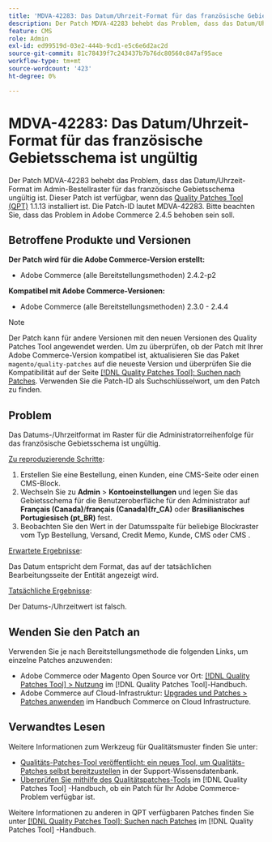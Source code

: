 ```yaml
---
title: 'MDVA-42283: Das Datum/Uhrzeit-Format für das französische Gebietsschema ist ungültig'
description: Der Patch MDVA-42283 behebt das Problem, dass das Datum/Uhrzeit-Format im Admin-Bestellraster für das französische Gebietsschema ungültig ist. Dieser Patch ist verfügbar, wenn das [Quality Patches Tool (QPT)](https://experienceleague.adobe.com/en/docs/commerce-knowledge-base/kb/announcements/commerce-announcements/magento-quality-patches-released-new-tool-to-self-serve-quality-patches) 1.1.13 installiert ist. Die Patch-ID lautet MDVA-42283. Bitte beachten Sie, dass das Problem in Adobe Commerce 2.4.5 behoben sein soll.
feature: CMS
role: Admin
exl-id: ed99519d-03e2-444b-9cd1-e5c6e6d2ac2d
source-git-commit: 81c78439f7c243437b7b76dc80560c847af95ace
workflow-type: tm+mt
source-wordcount: '423'
ht-degree: 0%

---
```


# MDVA-42283: Das Datum/Uhrzeit-Format für das französische Gebietsschema ist ungültig

Der Patch MDVA-42283 behebt das Problem, dass das Datum/Uhrzeit-Format im Admin-Bestellraster für das französische Gebietsschema ungültig ist. Dieser Patch ist verfügbar, wenn das [Quality Patches Tool (QPT)](https://experienceleague.adobe.com/en/docs/commerce-knowledge-base/kb/announcements/commerce-announcements/magento-quality-patches-released-new-tool-to-self-serve-quality-patches) 1.1.13 installiert ist. Die Patch-ID lautet MDVA-42283. Bitte beachten Sie, dass das Problem in Adobe Commerce 2.4.5 behoben sein soll.

## Betroffene Produkte und Versionen

**Der Patch wird für die Adobe Commerce-Version erstellt:**

* Adobe Commerce (alle Bereitstellungsmethoden) 2.4.2-p2

**Kompatibel mit Adobe Commerce-Versionen:**

* Adobe Commerce (alle Bereitstellungsmethoden) 2.3.0 - 2.4.4

>[!NOTE]
>
>Der Patch kann für andere Versionen mit den neuen Versionen des Quality Patches Tool angewendet werden. Um zu überprüfen, ob der Patch mit Ihrer Adobe Commerce-Version kompatibel ist, aktualisieren Sie das Paket `magento/quality-patches` auf die neueste Version und überprüfen Sie die Kompatibilität auf der Seite [[!DNL Quality Patches Tool]: Suchen nach Patches](https://experienceleague.adobe.com/en/docs/commerce-knowledge-base/kb/announcements/commerce-announcements/magento-quality-patches-released-new-tool-to-self-serve-quality-patches). Verwenden Sie die Patch-ID als Suchschlüsselwort, um den Patch zu finden.

## Problem

Das Datums-/Uhrzeitformat im Raster für die Administratorreihenfolge für das französische Gebietsschema ist ungültig.

<u>Zu reproduzierende Schritte</u>:

1. Erstellen Sie eine Bestellung, einen Kunden, eine CMS-Seite oder einen CMS-Block.
1. Wechseln Sie zu **Admin** > **Kontoeinstellungen** und legen Sie das Gebietsschema für die Benutzeroberfläche für den Administrator auf **Français (Canada)**/**français (Canada)(fr_CA)** oder **Brasilianisches Portugiesisch (pt_BR)** fest.
1. Beobachten Sie den Wert in der Datumsspalte für beliebige Blockraster vom Typ Bestellung, Versand, Credit Memo, Kunde, CMS oder CMS .

<u>Erwartete Ergebnisse</u>:

Das Datum entspricht dem Format, das auf der tatsächlichen Bearbeitungsseite der Entität angezeigt wird.

<u>Tatsächliche Ergebnisse</u>:

Der Datums-/Uhrzeitwert ist falsch.

## Wenden Sie den Patch an

Verwenden Sie je nach Bereitstellungsmethode die folgenden Links, um einzelne Patches anzuwenden:

* Adobe Commerce oder Magento Open Source vor Ort: [[!DNL Quality Patches Tool] > Nutzung](/help/tools/quality-patches-tool/usage.md) im [!DNL Quality Patches Tool]-Handbuch.
* Adobe Commerce auf Cloud-Infrastruktur: [Upgrades und Patches > Patches anwenden](https://experienceleague.adobe.com/docs/commerce-cloud-service/user-guide/develop/upgrade/apply-patches.html) im Handbuch Commerce on Cloud Infrastructure.

## Verwandtes Lesen

Weitere Informationen zum Werkzeug für Qualitätsmuster finden Sie unter:

* [Qualitäts-Patches-Tool veröffentlicht: ein neues Tool, um Qualitäts-Patches selbst bereitzustellen](https://experienceleague.adobe.com/en/docs/commerce-knowledge-base/kb/announcements/commerce-announcements/magento-quality-patches-released-new-tool-to-self-serve-quality-patches) in der Support-Wissensdatenbank.
* [Überprüfen Sie mithilfe des Qualitätspatches-Tools](/help/tools/quality-patches-tool/patches-available-in-qpt/check-patch-for-magento-issue-with-magento-quality-patches.md) im [!DNL Quality Patches Tool] -Handbuch, ob ein Patch für Ihr Adobe Commerce-Problem verfügbar ist.

Weitere Informationen zu anderen in QPT verfügbaren Patches finden Sie unter [[!DNL Quality Patches Tool]: Suchen nach Patches](https://experienceleague.adobe.com/tools/commerce-quality-patches/index.html) im [!DNL Quality Patches Tool] -Handbuch.

